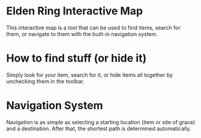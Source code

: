# Elden Ring Interactive Map

This interactive map is a tool that can be used to find items, search for them, or navigate to them with the built-in navigation system.
# How to find stuff (or hide it)
Simply look for your item, search for it, or hide items all together by unchecking them in the toolbar.

# Navigation System
Navigation is as simple as selecting a starting location (item or site of grace) and a destination. After that, the shortest path is determined automatically.
